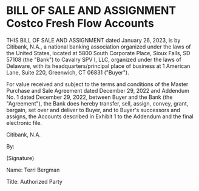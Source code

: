 <!-- PageHeader="Contract ID: CV8MUMAA122922 Addendum ID: CV8MUMAA122922C1 Document ID: 011723CVICCIFMBI" -->


# BILL OF SALE AND ASSIGNMENT Costco Fresh Flow Accounts

THIS BILL OF SALE AND ASSIGNMENT dated January 26, 2023, is by Citibank, N.A., a
national banking association organized under the laws of the United States, located at 5800 South
Corporate Place, Sioux Falls, SD 57108 (the "Bank") to Cavalry SPV I, LLC, organized under the
laws of Delaware, with its headquarters/principal place of business at 1 American Lane, Suite 220,
Greenwich, CT 06831 ("Buyer").

For value received and subject to the terms and conditions of the Master Purchase and Sale
Agreement dated December 29, 2022 and Addendum No. 1 dated December 29, 2022, between
Buyer and the Bank (the "Agreement"), the Bank does hereby transfer, sell, assign, convey, grant,
bargain, set over and deliver to Buyer, and to Buyer's successors and assigns, the Accounts
described in Exhibit 1 to the Addendum and the final electronic file.

Citibank, N.A.

By:

(Signature)

Name:
Terri Bergman

Title:
Authorized Party

<!-- PageFooter="Cavalry 122922" -->
<!-- PageNumber="1" -->
<!-- PageBreak -->

